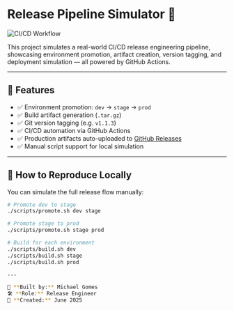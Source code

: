# Release Pipeline Simulator 🚀

![CI/CD Workflow](https://github.com/Gomesm09/release-pipeline-sim/actions/workflows/release.yml/badge.svg)

This project simulates a real-world CI/CD release engineering pipeline, showcasing environment promotion, artifact creation, version tagging, and deployment simulation — all powered by GitHub Actions.

---

## 🔧 Features

- ✅ Environment promotion: `dev` → `stage` → `prod`
- ✅ Build artifact generation (`.tar.gz`)
- ✅ Git version tagging (e.g. `v1.1.3`)
- ✅ CI/CD automation via GitHub Actions
- ✅ Production artifacts auto-uploaded to [GitHub Releases](https://github.com/Gomesm09/release-pipeline-sim/releases)
- ✅ Manual script support for local simulation

---

## 🧪 How to Reproduce Locally

You can simulate the full release flow manually:

```bash
# Promote dev to stage
./scripts/promote.sh dev stage

# Promote stage to prod
./scripts/promote.sh stage prod

# Build for each environment
./scripts/build.sh dev
./scripts/build.sh stage
./scripts/build.sh prod

---

🧠 **Built by:** Michael Gomes  
🛠️ **Role:** Release Engineer  
📅 **Created:** June 2025
